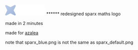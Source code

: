 <img src="https://github.com/moreblahajcoding/badlymadesparxmathslogos/blob/main/sparx_blue.png?raw=true" alt="image" width="128" height="auto">
******
redesigned sparx maths logo

made in 2 minutes

made for [azalea](https://github.com/acquitelol/azalea)

note that sparx_blue.png is not the same as sparx_default.png
